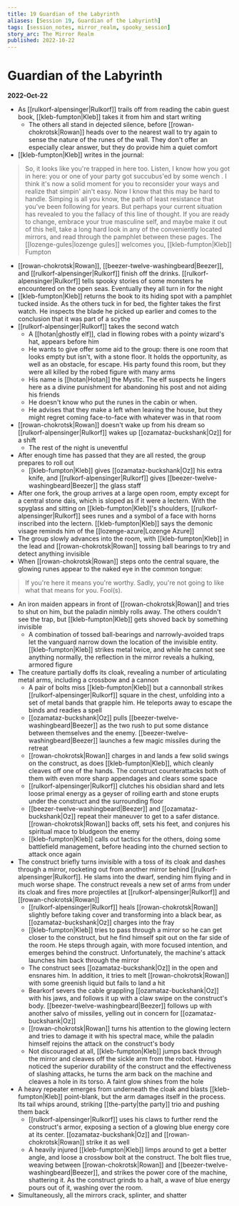 ```yaml
---
title: 19 Guardian of the Labyrinth
aliases: [Session 19, Guardian of the Labyrinth]
tags: [session_notes, mirror_realm, spooky_session]
story_arc: The Mirror Realm
published: 2022-10-22
---
```

# Guardian of the Labyrinth

**2022-Oct-22**

- As [[rulkorf-alpensinger|Rulkorf]] trails off from reading the cabin guest book, [[kleb-fumpton|Kleb]] takes it from him and start writing
  - The others all stand in dejected silence, before [[rowan-chokrotsk|Rowan]] heads over to the nearest wall to try again to sense the nature of the runes of the wall. They don't offer an especially clear answer, but they do provide him a quiet comfort
- [[kleb-fumpton|Kleb]] writes in the journal:

> So, it looks like you're trapped in here too. Listen, I know how you got in here: you or one of your party got succubus'ed by some wench . I think it's now a solid moment for you to reconsider your ways and realize that simpin' ain't easy. Now I know that this may be hard to handle. Simping is all you know, the path of least resistance that you've been following for years. But perhaps your current situation has revealed to you the fallacy of this line of thought. If you are ready to change, embrace your true masculine self, and maybe make it out of this hell, take a long hard look in any of the conveniently located mirrors, and read through the pamphlet between these pages.
   The [[lozenge-gules|lozenge gules]] welcomes you,
   [[kleb-fumpton|Kleb]] Fumpton

- [[rowan-chokrotsk|Rowan]], [[beezer-twelve-washingbeard|Beezer]], and [[rulkorf-alpensinger|Rulkorf]] finish off the drinks. [[rulkorf-alpensinger|Rulkorf]] tells spooky stories of some monsters he encountered on the open seas. Eventually they all turn in for the night
- [[kleb-fumpton|Kleb]] returns the book to its hiding spot with a pamphlet tucked inside. As the others tuck in for bed, the fighter takes the first watch. He inspects the blade he picked up earlier and comes to the conclusion that it was part of a scythe
- [[rulkorf-alpensinger|Rulkorf]] takes the second watch
  - A [[hotan|ghostly elf]], clad in flowing robes with a pointy wizard's hat, appears before him
  - He wants to give offer some aid to the group: there is one room that looks empty but isn't, with a stone floor. It holds the opportunity, as well as an obstacle, for escape. His party found this room, but they were all killed by the robed figure with many arms
  - His name is [[hotan|Hotan]] the Mystic. The elf suspects he lingers here as a divine punishment for abandoning his post and not aiding his friends
  - He doesn't know who put the runes in the cabin or when.
  - He advises that they make a left when leaving the house, but they might regret coming face-to-face with whatever was in that room
- [[rowan-chokrotsk|Rowan]] doesn't wake up from his dream so [[rulkorf-alpensinger|Rulkorf]] wakes up [[ozamataz-buckshank|Oz]] for a shift
  - The rest of the night is uneventful
- After enough time has passed that they are all rested, the group prepares to roll out
  - [[kleb-fumpton|Kleb]] gives [[ozamataz-buckshank|Oz]] his extra knife, and [[rulkorf-alpensinger|Rulkorf]] gives [[beezer-twelve-washingbeard|Beezer]] the glass staff
- After one fork, the group arrives at a large open room, empty except for a central stone dais, which is sloped as if it were a lectern. With the spyglass and sitting on [[kleb-fumpton|Kleb]]'s shoulders, [[rulkorf-alpensinger|Rulkorf]] sees runes and a symbol of a face with horns inscribed into the lectern. [[kleb-fumpton|Kleb]] says the demonic visage reminds him of the [[lozenge-azure|Lozenge Azure]]
- The group slowly advances into the room, with [[kleb-fumpton|Kleb]] in the lead and [[rowan-chokrotsk|Rowan]] tossing ball bearings to try and detect anything invisible
- When [[rowan-chokrotsk|Rowan]] steps onto the central square, the glowing runes appear to the naked eye in the common tongue:

> If you're here it means you're worthy. Sadly, you're not going to like what that means for you. Fool(s).

- An iron maiden appears in front of [[rowan-chokrotsk|Rowan]] and tries to shut on him, but the paladin nimbly rolls away. The others couldn't see the trap, but [[kleb-fumpton|Kleb]] gets shoved back by something invisible
  - A combination of tossed ball-bearings and narrowly-avoided traps let the vanguard narrow down the location of the invisible entity. [[kleb-fumpton|Kleb]] strikes metal twice, and while he cannot see anything normally, the reflection in the mirror reveals a hulking, armored figure
- The creature partially doffs its cloak, revealing a number of articulating metal arms, including a crossbow and a cannon
  - A pair of bolts miss [[kleb-fumpton|Kleb]] but a cannonball strikes [[rulkorf-alpensinger|Rulkorf]] square in the chest, unfolding into a set of metal bands that grapple him. He teleports away to escape the binds and readies a spell
  - [[ozamataz-buckshank|Oz]] pulls [[beezer-twelve-washingbeard|Beezer]] as the two rush to put some distance between themselves and the enemy. [[beezer-twelve-washingbeard|Beezer]] launches a few magic missiles during the retreat
  - [[rowan-chokrotsk|Rowan]] charges in and lands a few solid swings on the construct, as does [[kleb-fumpton|Kleb]], which cleanly cleaves off one of the hands. The construct counterattacks both of them with even more sharp appendages and clears some space
  - [[rulkorf-alpensinger|Rulkorf]] clutches his obsidian shard and lets loose primal energy as a geyser of roiling earth and stone erupts under the construct and the surrounding floor
  - [[beezer-twelve-washingbeard|Beezer]] and [[ozamataz-buckshank|Oz]] repeat their maneuver to get to a safer distance. [[rowan-chokrotsk|Rowan]] backs off, sets his feet, and conjures his spiritual mace to bludgeon the enemy
  - [[kleb-fumpton|Kleb]] calls out tactics for the others, doing some battlefield management, before heading into the churned section to attack once again
- The construct briefly turns invisible with a toss of its cloak and dashes through a mirror, rocketing out from another mirror behind [[rulkorf-alpensinger|Rulkorf]]. He slams into the dwarf, sending him flying and in much worse shape. The construct reveals a new set of arms from under its cloak and fires more projectiles at [[rulkorf-alpensinger|Rulkorf]] and [[rowan-chokrotsk|Rowan]]
  - [[rulkorf-alpensinger|Rulkorf]] heals [[rowan-chokrotsk|Rowan]] slightly before taking cover and transforming into a black bear, as [[ozamataz-buckshank|Oz]] charges into the fray
  - [[kleb-fumpton|Kleb]] tries to pass through a mirror so he can get closer to the construct, but he find himself spit out on the far side of the room. He steps through again, with more focused intention, and emerges behind the construct. Unfortunately, the machine's attack launches him back through the mirror
  - The construct sees [[ozamataz-buckshank|Oz]] in the open and ensnares him. In addition, it tries to melt [[rowan-chokrotsk|Rowan]] with some greenish liquid but fails to land a hit
  - Bearkorf severs the cable grappling [[ozamataz-buckshank|Oz]] with his jaws, and follows it up with a claw swipe on the construct's body. [[beezer-twelve-washingbeard|Beezer]] follows up with another salvo of missiles, yelling out in concern for [[ozamataz-buckshank|Oz]]
  - [[rowan-chokrotsk|Rowan]] turns his attention to the glowing lectern and tries to damage it with his spectral mace, while the paladin himself rejoins the attack on the construct's body
  - Not discouraged at all, [[kleb-fumpton|Kleb]] jumps back through the mirror and cleaves off the sickle arm from the robot. Having noticed the superior durability of the construct and the effectiveness of slashing attacks, he turns the arm back on the machine and cleaves a hole in its torso. A faint glow shines from the hole
- A heavy repeater emerges from underneath the cloak and blasts [[kleb-fumpton|Kleb]] point-blank, but the arm damages itself in the process. Its tail whips around, striking [[the-party|the party]] trio and pushing them back
  - [[rulkorf-alpensinger|Rulkorf]] uses his claws to further rend the construct's armor, exposing a section of a glowing blue energy core at its center. [[ozamataz-buckshank|Oz]] and [[rowan-chokrotsk|Rowan]] strike it as well
  - A heavily injured [[kleb-fumpton|Kleb]] limps around to get a better angle, and loose a crossbow bolt at the construct. The bolt flies true, weaving between [[rowan-chokrotsk|Rowan]] and [[beezer-twelve-washingbeard|Beezer]], and strikes the power core of the machine, shattering it. As the construct grinds to a halt, a wave of blue energy pours out of it, washing over the room.
- Simultaneously, all the mirrors crack, splinter, and shatter
